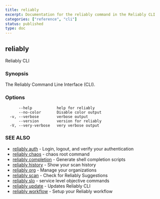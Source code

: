 ```yaml
---
title: reliably
excerpt: Documentation for the reliably command in the Reliably CLI
categories: ["reference", "cli"]
status: published
type: doc
---
```

## reliably

Reliably CLI

### Synopsis

The Reliably Command Line Interface (CLI).

### Options

```
      --help           help for reliably
      --no-color       Disable color output
  -v, --verbose        verbose output
      --version        version for reliably
  -V, --very-verbose   very verbose output
```

### SEE ALSO

* [reliably auth](/docs/reference/cli/reliably-auth/)	 - Login, logout, and verify your authentication
* [reliably chaos](/docs/reference/cli/reliably-chaos/)	 - chaos root command
* [reliably completion](/docs/reference/cli/reliably-completion/)	 - Generate shell completion scripts
* [reliably history](/docs/reference/cli/reliably-history/)	 - Show your scan history
* [reliably org](/docs/reference/cli/reliably-org/)	 - Manage your organizations
* [reliably scan](/docs/reference/cli/reliably-scan/)	 - Check for Reliably Suggestions
* [reliably slo](/docs/reference/cli/reliably-slo/)	 - service level objective commands
* [reliably update](/docs/reference/cli/reliably-update/)	 - Updates Reliably CLI
* [reliably workflow](/docs/reference/cli/reliably-workflow/)	 - Setup your Reliably workflow

